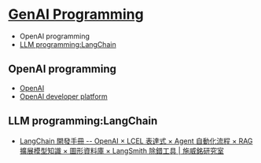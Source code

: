 # [GenAI Programming](GenAIPrograming.md)
- OpenAI programming
- [LLM programming:LangChain ](LLM.md)


## OpenAI programming
- [OpenAI](OpenAI_1.md)
- [OpenAI developer platform](https://platform.openai.com/docs/overview)

## LLM programming:LangChain
- [LangChain 開發手冊 -- OpenAI × LCEL 表達式 × Agent 自動化流程 × RAG 擴展模型知識 × 圖形資料庫 × LangSmith 除錯工具 | 施威銘研究室](https://www.tenlong.com.tw/products/9789863127918?list_name=i-r-zh_tw)
